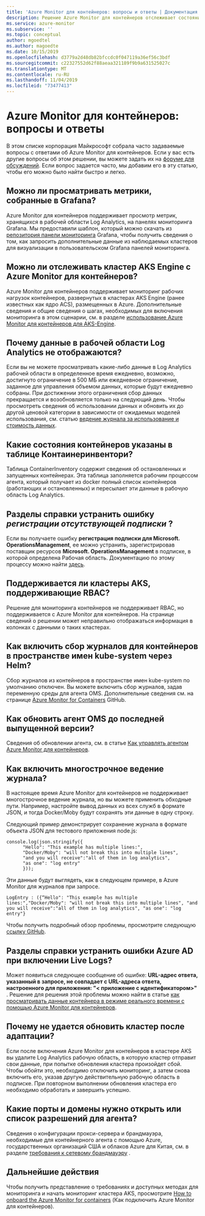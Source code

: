 ```yaml
---
title: 'Azure Monitor для контейнеров: вопросы и ответы | Документация Майкрософт'
description: Решение Azure Monitor для контейнеров отслеживает состояние работоспособности кластера AKS и Экземпляров контейнеров в Azure. В этой статье приведены ответы на распространенные вопросы.
ms.service: azure-monitor
ms.subservice: ''
ms.topic: conceptual
author: mgoedtel
ms.author: magoedte
ms.date: 10/15/2019
ms.openlocfilehash: d3779a2d48db82bfccdc0f047119a36ef56c3bdf
ms.sourcegitcommit: c22327552d62f88aeaa321189f9b9a631525027c
ms.translationtype: MT
ms.contentlocale: ru-RU
ms.lasthandoff: 11/04/2019
ms.locfileid: "73477413"
---
```

# <a name="azure-monitor-for-containers-frequently-asked-questions"></a>Azure Monitor для контейнеров: вопросы и ответы

В этом списке корпорация Майкрософт собрала часто задаваемые вопросы с ответами об Azure Monitor для контейнеров. Если у вас есть другие вопросы об этом решении, вы можете задать их на [форуме для обсуждений](https://feedback.azure.com/forums/34192--general-feedback). Если вопрос задается часто, мы добавим его в эту статью, чтобы его можно было найти быстро и легко.

## <a name="can-i-view-metrics-collected-in-grafana"></a>Можно ли просматривать метрики, собранные в Grafana?

Azure Monitor для контейнеров поддерживает просмотр метрик, хранящихся в рабочей области Log Analytics, на панелях мониторинга Grafana. Мы предоставили шаблон, который можно скачать из [репозитория панели мониторинга](https://grafana.com/grafana/dashboards?dataSource=grafana-azure-monitor-datasource&category=docker) Grafana, чтобы получить сведения о том, как запросить дополнительные данные из наблюдаемых кластеров для визуализации в пользовательском Grafana панелей мониторинга. 

## <a name="can-i-monitor-my-aks-engine-cluster-with-azure-monitor-for-containers"></a>Можно ли отслеживать кластер AKS Engine с Azure Monitor для контейнеров?

Azure Monitor для контейнеров поддерживает мониторинг рабочих нагрузок контейнеров, развернутых в кластерах AKS Engine (ранее известных как ядро ACS), размещенных в Azure. Дополнительные сведения и общие сведения о шагах, необходимых для включения мониторинга в этом сценарии, см. в разделе [использование Azure Monitor для контейнеров для AKS-Engine](https://github.com/microsoft/OMS-docker/tree/aks-engine).

## <a name="why-dont-i-see-data-in-my-log-analytics-workspace"></a>Почему данные в рабочей области Log Analytics не отображаются?

Если вы не можете просматривать какие-либо данные в Log Analytics рабочей области в определенное время ежедневно, возможно, достигнуто ограничение в 500 МБ или ежедневное ограничение, заданное для управления объемом данных, которые будут ежедневно собраны. При достижении этого ограничения сбор данных прекращается и возобновляется только на следующий день. Чтобы просмотреть сведения об использовании данных и обновить их до другой ценовой категории в зависимости от ожидаемых моделей использования, см. статью [ведение журнала за использование и стоимость данных](../platform/manage-cost-storage.md). 

## <a name="what-are-the-container-states-specified-in-the-containerinventory-table"></a>Какие состояния контейнеров указаны в таблице Контаинеринвентори?

Таблица ContainerInventory содержит сведения об остановленных и запущенных контейнерах. Эта таблица заполняется рабочим процессом агента, который получает из docker полный список контейнеров (работающих и остановленных) и пересылает эти данные в рабочую область Log Analytics.
 
## <a name="how-do-i-resolve-missing-subscription-registration-error"></a>Разделы справки устранить ошибку *регистрации отсутствующей подписки* ?

Если вы получаете ошибку **регистрация подписки для Microsoft. OperationsManagement**, ее можно устранить, зарегистрировав поставщик ресурсов **Microsoft. OperationsManagement** в подписке, в которой определена Рабочая область. Документацию по этому процессу можно найти [здесь](../../azure-resource-manager/resource-manager-register-provider-errors.md).

## <a name="is-there-support-for-rbac-enabled-aks-clusters"></a>Поддерживается ли кластеры AKS, поддерживающие RBAC?

Решение для мониторинга контейнеров не поддерживает RBAC, но поддерживается с Azure Monitor для контейнеров. На странице сведений о решении может неправильно отображаться информация в колонках с данными о таких кластерах.

## <a name="how-do-i-enable-log-collection-for-containers-in-the-kube-system-namespace-through-helm"></a>Как включить сбор журналов для контейнеров в пространстве имен kube-system через Helm?

Сбор журналов из контейнеров в пространстве имен kube-system по умолчанию отключен. Вы можете включить сбор журналов, задав переменную среды для агента OMS. Дополнительные сведения см. на странице [Azure Monitor for Containers](https://github.com/helm/charts/tree/master/incubator/azuremonitor-containers) GitHub. 

## <a name="how-do-i-update-the-omsagent-to-the-latest-released-version"></a>Как обновить агент OMS до последней выпущенной версии?

Сведения об обновлении агента, см. в статье [Как управлять агентом Azure Monitor для контейнеров](container-insights-manage-agent.md).

## <a name="how-do-i-enable-multi-line-logging"></a>Как включить многострочное ведение журнала?

В настоящее время Azure Monitor для контейнеров не поддерживает многострочное ведение журнала, но вы можете применить обходные пути. Например, настройте вывод данных из всех служб в формате JSON, и тогда Docker/Moby будут сохранять эти данные в одну строку.

Следующий пример демонстрирует сохранение журнала в формате объекта JSON для тестового приложения node.js:

```
console.log(json.stringify({ 
      "Hello": "This example has multiple lines:",
      "Docker/Moby": "will not break this into multiple lines",
      "and you will receive":"all of them in log analytics",
      "as one": "log entry"
      }));
```

Эти данные будут выглядеть, как в следующем примере, в Azure Monitor для журналов при запросе.

```
LogEntry : ({“Hello": "This example has multiple lines:","Docker/Moby": "will not break this into multiple lines", "and you will receive":"all of them in log analytics", "as one": "log entry"}

```

Чтобы получить подробный обзор проблемы, просмотрите следующую [ссылку GitHub](https://github.com/moby/moby/issues/22920).

## <a name="how-do-i-resolve-azure-ad-errors-when-i-enable-live-logs"></a>Разделы справки устранить ошибки Azure AD при включении Live Logs? 

Может появиться следующее сообщение об ошибке: **URL-адрес ответа, указанный в запросе, не совпадает с URL-адреса ответа, настроенного для приложения: "< приложение с идентификатором\>"** . Решение для решения этой проблемы можно найти в статье [как просматривать данные контейнера в режиме реального времени с помощью Azure Monitor для контейнеров](container-insights-livedata-setup.md#configure-ad-integrated-authentication). 

## <a name="why-cant-i-upgrade-cluster-after-onboarding"></a>Почему не удается обновить кластер после адаптации?

Если после включения Azure Monitor для контейнеров в кластере AKS вы удалите Log Analytics рабочую область, в которую кластер отправит свои данные, при попытке обновления кластера произойдет сбой. Чтобы обойти это, необходимо отключить мониторинг, а затем снова включить его, указав другую действительную рабочую область в подписке. При повторном выполнении обновления кластера его необходимо обработать и завершить успешно.  

## <a name="which-ports-and-domains-do-i-need-to-openwhitelist-for-the-agent"></a>Какие порты и домены нужно открыть или список разрешений для агента?

Сведения о конфигурации прокси-сервера и брандмауэра, необходимые для контейнерного агента с помощью Azure, государственных организаций США и облаков Azure для Китая, см. в разделе [требования к сетевому брандмауэру](container-insights-onboard.md#network-firewall-requirements) .

## <a name="next-steps"></a>Дальнейшие действия

Чтобы получить представление о требованиях и доступных методах для мониторинга и начать мониторинг кластера AKS, просмотрите [How to onboard the Azure Monitor for containers](container-insights-onboard.md) (Как подключить Azure Monitor для контейнеров). 
